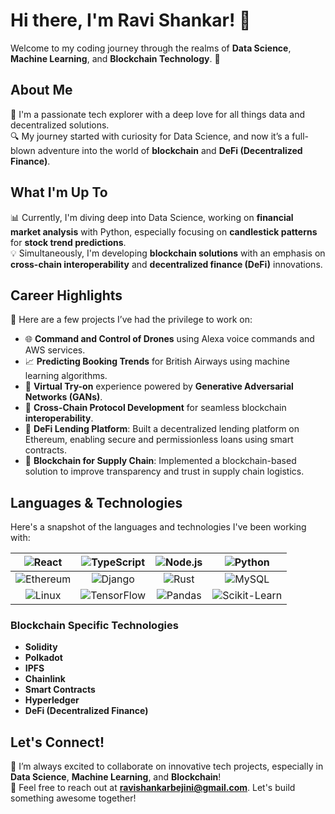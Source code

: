 # Hi there, I'm Ravi Shankar! 👋

Welcome to my coding journey through the realms of **Data Science**, **Machine Learning**, and **Blockchain Technology**. 🚀

## About Me

🌟 I'm a passionate tech explorer with a deep love for all things data and decentralized solutions.  
🔍 My journey started with curiosity for Data Science, and now it’s a full-blown adventure into the world of **blockchain** and **DeFi (Decentralized Finance)**.

## What I'm Up To

📊 Currently, I'm diving deep into Data Science, working on **financial market analysis** with Python, especially focusing on **candlestick patterns** for **stock trend predictions**.  
💡 Simultaneously, I'm developing **blockchain solutions** with an emphasis on **cross-chain interoperability** and **decentralized finance (DeFi)** innovations.

## Career Highlights

💼 Here are a few projects I’ve had the privilege to work on:

- 🌐 **Command and Control of Drones** using Alexa voice commands and AWS services.  
- 📈 **Predicting Booking Trends** for British Airways using machine learning algorithms.  
- 🧠 **Virtual Try-on** experience powered by **Generative Adversarial Networks (GANs)**.  
- 🔗 **Cross-Chain Protocol Development** for seamless blockchain **interoperability**.  
- 💸 **DeFi Lending Platform**: Built a decentralized lending platform on Ethereum, enabling secure and permissionless loans using smart contracts.  
- 🚀 **Blockchain for Supply Chain**: Implemented a blockchain-based solution to improve transparency and trust in supply chain logistics.

## Languages & Technologies

Here's a snapshot of the languages and technologies I've been working with:

| ![React](https://img.icons8.com/color/48/000000/react-native.png) | ![TypeScript](https://img.icons8.com/color/48/000000/typescript.png) | ![Node.js](https://img.icons8.com/color/48/000000/nodejs.png) | ![Python](https://img.icons8.com/color/48/000000/python.png) |
|:---:|:---:|:---:|:---:|
| ![Ethereum](https://img.icons8.com/color/48/000000/ethereum.png) | ![Django](https://img.icons8.com/color/48/000000/django.png) | ![Rust](https://img.icons8.com/color/48/000000/rust.png) | ![MySQL](https://img.icons8.com/color/48/000000/mysql-logo.png) |
| ![Linux](https://img.icons8.com/color/48/000000/linux.png) | ![TensorFlow](https://img.icons8.com/color/48/000000/tensorflow.png) | ![Pandas](https://img.icons8.com/external-soft-fill-juicy-fish/48/000000/external-pandas-animal-prints-soft-fill-soft-fill-juicy-fish.png) | ![Scikit-Learn](https://img.icons8.com/color/48/000000/scikit-learn.png) |

### Blockchain Specific Technologies

- **Solidity**  
- **Polkadot**  
- **IPFS**  
- **Chainlink**  
- **Smart Contracts**  
- **Hyperledger**  
- **DeFi (Decentralized Finance)**

## Let's Connect!

🤝 I’m always excited to collaborate on innovative tech projects, especially in **Data Science**, **Machine Learning**, and **Blockchain**!  
📧 Feel free to reach out at **ravishankarbejini@gmail.com**. Let's build something awesome together!
